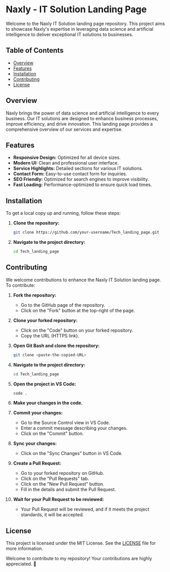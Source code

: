 # Naxly - IT Solution Landing Page 

Welcome to the Naxly IT Solution landing page repository. This project aims to showcase Naxly's expertise in leveraging data science and artificial intelligence to deliver exceptional IT solutions to businesses.

## Table of Contents

- [Overview](#overview)
- [Features](#features)
- [Installation](#installation)
- [Contributing](#contributing)
- [License](#license)


## Overview

Naxly brings the power of data science and artificial intelligence to every business. Our IT solutions are designed to enhance business processes, improve efficiency, and drive innovation. This landing page provides a comprehensive overview of our services and expertise.

## Features

- **Responsive Design:** Optimized for all device sizes.
- **Modern UI:** Clean and professional user interface.
- **Service Highlights:** Detailed sections for various IT solutions.
- **Contact Form:** Easy-to-use contact form for inquiries.
- **SEO Friendly:** Optimized for search engines to improve visibility.
- **Fast Loading:** Performance-optimized to ensure quick load times.

## Installation

To get a local copy up and running, follow these steps:

1. **Clone the repository:**
    ```bash
    git clone https://github.com/your-username/Tech_landing_page.git
    ```

2. **Navigate to the project directory:**
    ```bash
    cd Tech_landing_page
    ```

## Contributing

We welcome contributions to enhance the Naxly IT Solution landing page. To contribute:

1. **Fork the repository:**
    - Go to the GitHub page of the repository.
    - Click on the "Fork" button at the top-right of the page.

2. **Clone your forked repository:**
    - Click on the "Code" button on your forked repository.
    - Copy the URL (HTTPS link).

3. **Open Git Bash and clone the repository:**
    ```bash
    git clone <paste-the-copied-URL>
    ```

4. **Navigate to the project directory:**
    ```bash
    cd Tech_landing_page
    ```

5. **Open the project in VS Code:**
    ```bash
    code .
    ```

6. **Make your changes in the code.**

7. **Commit your changes:**
    - Go to the Source Control view in VS Code.
    - Enter a commit message describing your changes.
    - Click on the "Commit" button.

8. **Sync your changes:**
    - Click on the "Sync Changes" button in VS Code.

9. **Create a Pull Request:**
    - Go to your forked repository on GitHub.
    - Click on the "Pull Requests" tab.
    - Click on the "New Pull Request" button.
    - Fill in the details and submit the Pull Request.

10. **Wait for your Pull Request to be reviewed:**
    - Your Pull Request will be reviewed, and if it meets the project standards, it will be accepted.

## License

This project is licensed under the MIT License. See the [LICENSE](LICENSE) file for more information.

Welcome to contribute to my repository! Your contributions are highly appreciated. 🎉

